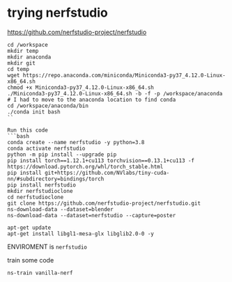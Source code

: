 # trying nerfstudio

https://github.com/nerfstudio-project/nerfstudio

```
cd /workspace
mkdir temp
mkdir anaconda
mkdir git
cd temp
wget https://repo.anaconda.com/miniconda/Miniconda3-py37_4.12.0-Linux-x86_64.sh
chmod +x Miniconda3-py37_4.12.0-Linux-x86_64.sh
./Miniconda3-py37_4.12.0-Linux-x86_64.sh -b -f -p /workspace/anaconda
# I had to move to the anaconda location to find conda
cd /workspace/anaconda/bin
./conda init bash
``

Run this code
```bash
conda create --name nerfstudio -y python=3.8
conda activate nerfstudio
python -m pip install --upgrade pip
pip install torch==1.12.1+cu113 torchvision==0.13.1+cu113 -f https://download.pytorch.org/whl/torch_stable.html
pip install git+https://github.com/NVlabs/tiny-cuda-nn/#subdirectory=bindings/torch
pip install nerfstudio
mkdir nerfstudioclone
cd nerfstudioclone
git clone https://github.com/nerfstudio-project/nerfstudio.git
ns-download-data --dataset=blender
ns-download-data --dataset=nerfstudio --capture=poster

apt-get update
apt-get install libgl1-mesa-glx libglib2.0-0 -y
```

ENVIROMENT is `nerfstudio`

train some code
```
ns-train vanilla-nerf
```
